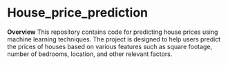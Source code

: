 # House_price_prediction
**Overview**
This repository contains code for predicting house prices using machine learning techniques. The project is designed to help users predict the prices of houses based on various features such as square footage, number of bedrooms, location, and other relevant factors.
